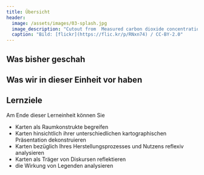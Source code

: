 ```yaml
---
title: Übersicht
header:
  image: /assets/images/03-splash.jpg
  image_description: "Cutout from  Measured carbon dioxide concentrations in Vancouver"
  caption: "Bild: [flickr](https://flic.kr/p/RNxn74) / CC-BY-2.0"
---
```



<!--more-->

## Was bisher geschah




## Was wir in dieser Einheit vor haben


## Lernziele

Am Ende dieser Lerneinheit können Sie

* Karten als Raumkonstrukte begreifen
* Karten hinsichtlich ihrer unterschiedlichen kartographischen Präsentation dekonstruieren
* Karten bezüglich Ihres Herstellungsprozesses und Nutzens reflexiv analysieren
* Karten als Träger von Diskursen reflektieren
* die Wirkung von Legenden analysieren
